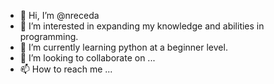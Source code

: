 - 👋 Hi, I’m @nreceda
- 👀 I’m interested in expanding my knowledge and abilities in programming.
- 🌱 I’m currently learning python at a beginner level.
- 💞️ I’m looking to collaborate on ...
- 📫 How to reach me ...

<!---
nreceda/nreceda is a ✨ special ✨ repository because its `README.md` (this file) appears on your GitHub profile.
You can click the Preview link to take a look at your changes.
--->
